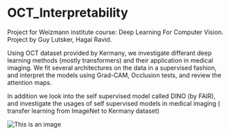 # OCT_Interpretability
Project for Weizmann institute course: Deep Learning For Computer Vision.
Project by Guy Lutsker, Hagai Ravid.

Using OCT dataset provided by Kermany, we investigate differant deep learning methods (mostly transformers) and their application in medical imaging.
We fit several architectures on the data in a supervised fashion, and interpret the models using Grad-CAM, Occlusion tests, and review the attention maps.

In addition we look into the self supervised model called DINO (by FAIR), and investigate the usages of self supervised models in medical imaging ( transfer learning from ImageNet to Kermany dataset)


![This is an image](https://ibb.co/c1VNMhF)

